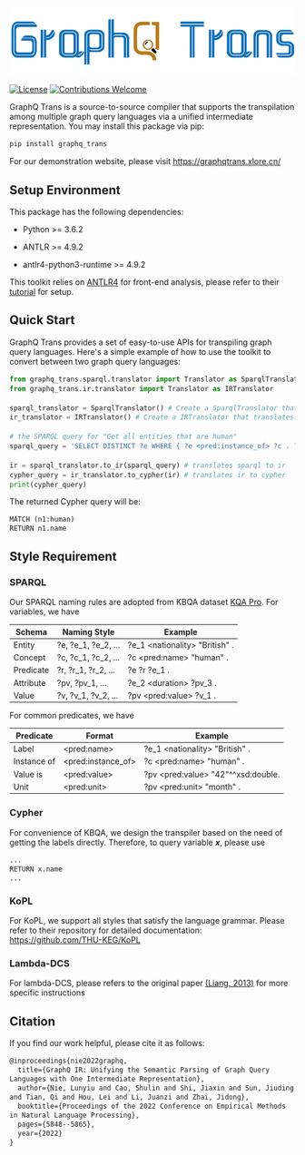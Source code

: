 ![Icon](./docs/imgs/icon.png)

[![License](https://img.shields.io/badge/License-Apache%202.0-blue.svg)](https://opensource.org/licenses/Apache-2.0)
[![Contributions Welcome](https://img.shields.io/badge/Contributions-Welcome-brightgreen.svg?style=flat)](https://github.com/flitternie/graphq_trans/issues)

GraphQ Trans is a source-to-source compiler that supports the transpilation among multiple graph query languages via a unified intermediate representation. You may install this package via pip:

```bash
pip install graphq_trans
```

For our demonstration website, please visit https://graphqtrans.xlore.cn/

## Setup Environment

This package has the following dependencies:

* Python >= 3.6.2

* ANTLR >= 4.9.2

* antlr4-python3-runtime >= 4.9.2

This toolkit relies on [ANTLR4](https://github.com/antlr/antlr4) for front-end analysis, please refer to their [tutorial](https://github.com/antlr/antlr4/blob/master/doc/getting-started.md) for setup. 

## Quick Start

GraphQ Trans provides a set of easy-to-use APIs for transpiling graph query languages. Here's a simple example of how to use the toolkit to convert between two graph query languages:

```python
from graphq_trans.sparql.translator import Translator as SparqlTranslator
from graphq_trans.ir.translator import Translator as IRTranslator

sparql_translator = SparqlTranslator() # Create a SparqlTranslator that translates SPARQL to graphqIR
ir_translator = IRTranslator() # Create a IRTranslator that translates graphqIR to Cypher

# the SPARQL query for "Get all entities that are human"
sparql_query = 'SELECT DISTINCT ?e WHERE { ?e <pred:instance_of> ?c . ?c <pred:name> "human" } '

ir = sparql_translator.to_ir(sparql_query) # translates sparql to ir
cypher_query = ir_translator.to_cypher(ir) # translates ir to cypher
print(cypher_query) 
```

The returned Cypher query will be:

```cypher
MATCH (n1:human)
RETURN n1.name
```


## Style Requirement
### SPARQL

Our SPARQL naming rules are adopted from KBQA dataset [KQA Pro](http://thukeg.gitee.io/kqa-pro/). For variables, we have

| Schema    | Naming Style        | Example                         |
|-----------|---------------------|---------------------------------|
| Entity    | ?e, ?e_1, ?e_2, ... | ?e_1 \<nationality> "British" . |
| Concept   | ?c, ?c_1, ?c_2, ... | ?c \<pred:name> "human" .       |
| Predicate | ?r, ?r_1, ?r_2, ... | ?e ?r ?e_1 .                    |
| Attribute | ?pv, ?pv_1, ...     | ?e_2 \<duration> ?pv_3 .        |
| Value     | ?v, ?v_1, ?v_2, ... | ?pv \<pred:value>  ?v_1 .       |

For common predicates, we have

| Predicate   | Format              | Example                             |
|-------------|---------------------|-------------------------------------|
| Label       | \<pred:name>        | ?e_1 \<nationality> "British" .     |
| Instance of | \<pred:instance_of> | ?c \<pred:name> "human" .           |
| Value is    | \<pred:value>       | ?pv \<pred:value> "42"^^xsd:double. |
| Unit        | \<pred:unit>        | ?pv \<pred:unit> "month" .          |

### Cypher
For convenience of KBQA, we design the transpiler based on the need of getting the labels directly. Therefore, to query variable _**x**_, please use

```cypher
...
RETURN x.name
...
```
### KoPL
For KoPL, we support all styles that satisfy the language grammar. Please refer to their repository for detailed documentation: https://github.com/THU-KEG/KoPL

### Lambda-DCS
For lambda-DCS, please refers to the original paper [(Liang, 2013)](https://arxiv.org/abs/1309.4408) for more specific instructions

## Citation

If you find our work helpful, please cite it as follows:

```
@inproceedings{nie2022graphq,
  title={GraphQ IR: Unifying the Semantic Parsing of Graph Query Languages with One Intermediate Representation},
  author={Nie, Lunyiu and Cao, Shulin and Shi, Jiaxin and Sun, Jiuding and Tian, Qi and Hou, Lei and Li, Juanzi and Zhai, Jidong},
  booktitle={Proceedings of the 2022 Conference on Empirical Methods in Natural Language Processing},
  pages={5848--5865},
  year={2022}
}
```

